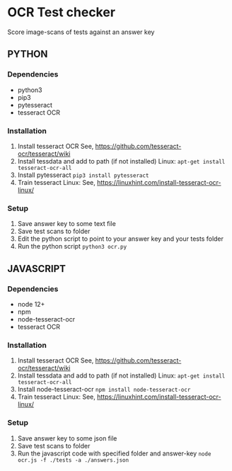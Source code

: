 # OCR Test checker

Score image-scans of tests against an answer key

## PYTHON

### Dependencies

- python3
- pip3
- pytesseract
- tesseract OCR

### Installation

1. Install tesseract OCR
   See, https://github.com/tesseract-ocr/tesseract/wiki
2. Install tessdata and add to path (if not installed)
   Linux: `apt-get install tesseract-ocr-all`
3. Install pytesseract
   `pip3 install pytesseract`
4. Train tesseract
   Linux: See, https://linuxhint.com/install-tesseract-ocr-linux/


### Setup

1. Save answer key to some text file
2. Save test scans to folder
3. Edit the python script to point to your answer key and your tests folder
4. Run the python script
   `python3 ocr.py`
   
   
## JAVASCRIPT

### Dependencies

- node 12+
- npm
- node-tesseract-ocr
- tesseract OCR

### Installation

1. Install tesseract OCR
   See, https://github.com/tesseract-ocr/tesseract/wiki
2. Install tessdata and add to path (if not installed)
   Linux: `apt-get install tesseract-ocr-all`
3. Install node-tesseract-ocr
   `npm install node-tesseract-ocr`
4. Train tesseract
   Linux: See, https://linuxhint.com/install-tesseract-ocr-linux/


### Setup

1. Save answer key to some json file
2. Save test scans to folder
3. Run the javascript code with specified folder and answer-key
   `node ocr.js -f ./tests -a ./answers.json`
   
   
